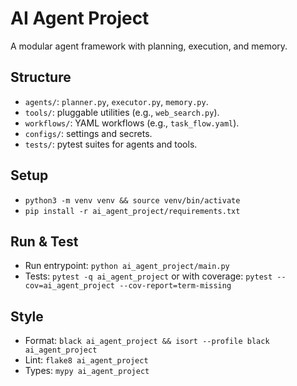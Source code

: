 # AI Agent Project

A modular agent framework with planning, execution, and memory.

## Structure
- `agents/`: `planner.py`, `executor.py`, `memory.py`.
- `tools/`: pluggable utilities (e.g., `web_search.py`).
- `workflows/`: YAML workflows (e.g., `task_flow.yaml`).
- `configs/`: settings and secrets.
- `tests/`: pytest suites for agents and tools.

## Setup
- `python3 -m venv venv && source venv/bin/activate`
- `pip install -r ai_agent_project/requirements.txt`

## Run & Test
- Run entrypoint: `python ai_agent_project/main.py`
- Tests: `pytest -q ai_agent_project` or with coverage: `pytest --cov=ai_agent_project --cov-report=term-missing`

## Style
- Format: `black ai_agent_project && isort --profile black ai_agent_project`
- Lint: `flake8 ai_agent_project`
- Types: `mypy ai_agent_project`

